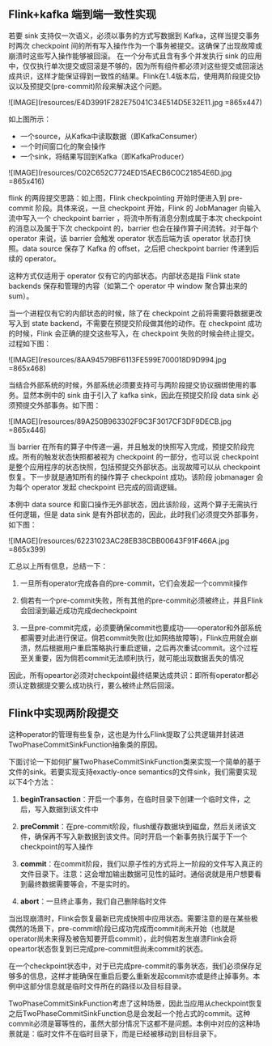 ## Flink+kafka 端到端一致性实现

若要 sink 支持仅一次语义，必须以事务的方式写数据到 Kafka，这样当提交事务时两次 checkpoint 间的所有写入操作作为一个事务被提交。这确保了出现故障或崩溃时这些写入操作能够被回滚。
在一个分布式且含有多个并发执行 sink 的应用中，仅仅执行单次提交或回滚是不够的，因为所有组件都必须对这些提交或回滚达成共识，这样才能保证得到一致性的结果。Flink在1.4版本后，使用两阶段提交协议以及预提交(pre-commit)阶段来解决这个问题。

![IMAGE](resources/E4D3991F282E75041C34E514D5E32E11.jpg =865x447)

如上图所示：
 - 一个source，从Kafka中读取数据（即KafkaConsumer）
 - 一个时间窗口化的聚会操作
 - 一个sink，将结果写回到Kafka（即KafkaProducer）
 

![IMAGE](resources/C02C652C7724ED15AECB6C0C21854E6D.jpg =865x416)

flink 的两段提交思路：如上图，Flink checkpointing 开始时便进入到 pre-commit 阶段。具体来说，一旦 checkpoint 开始，Flink 的 JobManager 向输入流中写入一个 checkpoint barrier ，将流中所有消息分割成属于本次 checkpoint 的消息以及属于下次 checkpoint 的，barrier 也会在操作算子间流转。对于每个 operator 来说，该 barrier 会触发 operator 状态后端为该 operator 状态打快照。data source 保存了 Kafka 的 offset，之后把 checkpoint barrier 传递到后续的 operator。

这种方式仅适用于 operator 仅有它的内部状态。内部状态是指 Flink state backends 保存和管理的内容（如第二个 operator 中 window 聚合算出来的 sum）。

当一个进程仅有它的内部状态的时候，除了在 checkpoint 之前将需要将数据更改写入到 state backend，不需要在预提交阶段做其他的动作。在 checkpoint 成功的时候，Flink 会正确的提交这些写入，在 checkpoint 失败的时候会终止提交。过程如下图：

![IMAGE](resources/8AA94579BF6113FE599E700018D9D994.jpg =865x468)

当结合外部系统的时候，外部系统必须要支持可与两阶段提交协议捆绑使用的事务。显然本例中的 sink 由于引入了 kafka sink，因此在预提交阶段 data sink 必须预提交外部事务。如下图：

![IMAGE](resources/89A250B963302F9C3F3017CF3DF9DECB.jpg =865x446)

当 barrier 在所有的算子中传递一遍，并且触发的快照写入完成，预提交阶段完成。所有的触发状态快照都被视为 checkpoint 的一部分，也可以说 checkpoint 是整个应用程序的状态快照，包括预提交外部状态。出现故障可以从 checkpoint 恢复。下一步就是通知所有的操作算子 checkpoint 成功。该阶段 jobmanager 会为每个 operator 发起 checkpoint 已完成的回调逻辑。

本例中 data source 和窗口操作无外部状态，因此该阶段，这两个算子无需执行任何逻辑，但是 data sink 是有外部状态的，因此，此时我们必须提交外部事务，如下图：

![IMAGE](resources/62231023AC28EB38CBB00643F91F466A.jpg =865x399)

汇总以上所有信息，总结一下：

1. 一旦所有operator完成各自的pre-commit，它们会发起一个commit操作

2. 倘若有一个pre-commit失败，所有其他的pre-commit必须被终止，并且Flink会回滚到最近成功完成decheckpoint

3. 一旦pre-commit完成，必须要确保commit也要成功——operator和外部系统都需要对此进行保证。倘若commit失败(比如网络故障等)，Flink应用就会崩溃，然后根据用户重启策略执行重启逻辑，之后再次重试commit。这个过程至关重要，因为倘若commit无法顺利执行，就可能出现数据丢失的情况

因此，所有opeartor必须对checkpoint最终结果达成共识：即所有operator都必须认定数据提交要么成功执行，要么被终止然后回滚。

## Flink中实现两阶段提交

这种operator的管理有些复杂，这也是为什么Flink提取了公共逻辑并封装进TwoPhaseCommitSinkFunction抽象类的原因。

下面讨论一下如何扩展TwoPhaseCommitSinkFunction类来实现一个简单的基于文件的sink。若要实现支持exactly-once semantics的文件sink，我们需要实现以下4个方法：

1. **beginTransaction**：开启一个事务，在临时目录下创建一个临时文件，之后，写入数据到该文件中

2. **preCommit**：在pre-commit阶段，flush缓存数据块到磁盘，然后关闭该文件，确保再不写入新数据到该文件。同时开启一个新事务执行属于下一个checkpoint的写入操作
3. **commit**：在commit阶段，我们以原子性的方式将上一阶段的文件写入真正的文件目录下。注意：这会增加输出数据可见性的延时。通俗说就是用户想要看到最终数据需要等会，不是实时的。
4. **abort**：一旦终止事务，我们自己删除临时文件

当出现崩溃时，Flink会恢复最新已完成快照中应用状态。需要注意的是在某些极偶然的场景下，pre-commit阶段已成功完成而commit尚未开始（也就是operator尚未来得及被告知要开启commit），此时倘若发生崩溃Flink会将opeartor状态恢复到已完成pre-commit但尚未commit的状态。

在一个checkpoint状态中，对于已完成pre-commit的事务状态，我们必须保存足够多的信息，这样才能确保在重启后要么重新发起commit亦或是终止掉事务。本例中这部分信息就是临时文件所在的路径以及目标目录。

TwoPhaseCommitSinkFunction考虑了这种场景，因此当应用从checkpoint恢复之后TwoPhaseCommitSinkFunction总是会发起一个抢占式的commit。这种commit必须是幂等性的，虽然大部分情况下这都不是问题。本例中对应的这种场景就是：临时文件不在临时目录下，而是已经被移动到目标目录下。